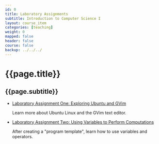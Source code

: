 ```yaml
---
id: 0
title: Laboratory Assignments
subtitle: Introduction to Computer Science I
layout: course_item
categories: [teaching]
weight: 0
mapped: false
header: false
course: false
backup: ../../../
---
```


# {{page.title}}

## {{page.subtitle}}

<ul>

<li><a href="{{site.baseurl}}teaching/cs111F2015/provide/labs/lab1/cs111F2015_lab01.pdf">Laboratory Assignment One: Exploring Ubuntu and GVim</a> <p>Learn more about Ubuntu Linux and the GVim text editor.</p>

<li><a href="{{site.baseurl}}teaching/cs111F2015/provide/labs/lab2/cs111F2015_lab02.pdf">Laboratory Assignment Two: Using Variables to Perform Computations</a> <p>After creating a "program template", learn how to use variables and operators.</p>

</ul>

